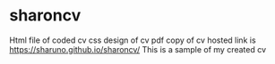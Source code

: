 # sharoncv
Html file of coded cv
css design of cv
pdf copy of cv
hosted link is https://sharuno.github.io/sharoncv/
This is a sample of my created cv
